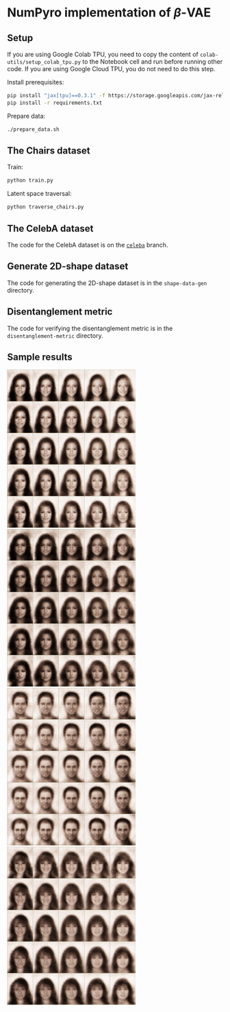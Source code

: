 # NumPyro implementation of _β_-VAE

## Setup

If you are using Google Colab TPU, you need to copy the content of `colab-utils/setup_colab_tpu.py` to the Notebook cell and run before running other code. If you are using Google Cloud TPU, you do not need to do this step.

Install prerequisites:

```sh
pip install "jax[tpu]==0.3.1" -f https://storage.googleapis.com/jax-releases/libtpu_releases.html
pip install -r requirements.txt
```

Prepare data:

```sh
./prepare_data.sh
```

## The Chairs dataset

Train:

```sh
python train.py
```

Latent space traversal:

```sh
python traverse_chairs.py
```

## The CelebA dataset

The code for the CelebA dataset is on the [`celeba`](https://github.com/ayaka14732/beta-vae-numpyro/tree/celeba) branch.

## Generate 2D-shape dataset

The code for generating the 2D-shape dataset is in the `shape-data-gen` directory.

## Disentanglement metric

The code for verifying the disentanglement metric is in the `disentanglement-metric` directory.

## Sample results

<img src="demo/traverse_celeba_4_1530_3_28.png" width="300px">

<img src="demo/traverse_celeba_4_1548_3_28.png" width="300px">

<img src="demo/traverse_celeba_4_1594_18_44.png" width="300px">

<img src="demo/traverse_celeba_4_1604_40_28.png" width="300px">
